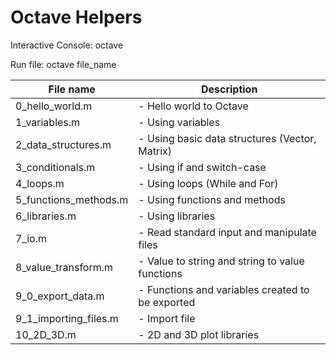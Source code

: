 # Octave Helpers

Interactive Console:
octave


Run file:
octave file_name

| File name        		| Description 												   |
| --------------------- |------------------------------------------------------------- |
| 0_hello_world.m 		| - Hello world to Octave |
| 1_variables.m 		| - Using variables |
| 2_data_structures.m	| - Using basic data structures (Vector, Matrix) |
| 3_conditionals.m		| - Using if and switch-case |
| 4_loops.m				| - Using loops (While and For) |
| 5_functions_methods.m | - Using functions and methods |
| 6_libraries.m			| - Using libraries |
| 7_io.m 				| - Read standard input and manipulate files |
| 8_value_transform.m	| - Value to string and string to value functions |
| 9_0_export_data.m		| - Functions and variables created to be exported |
| 9_1_importing_files.m	| - Import file |
| 10_2D_3D.m 			| - 2D and 3D plot libraries |